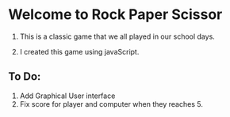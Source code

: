 # Welcome to Rock Paper Scissor

1. This is a classic game that we all played in our school days.

2. I created this game using javaScript.


## To Do:
1. Add Graphical User interface
2. Fix score for player and computer when they reaches 5.